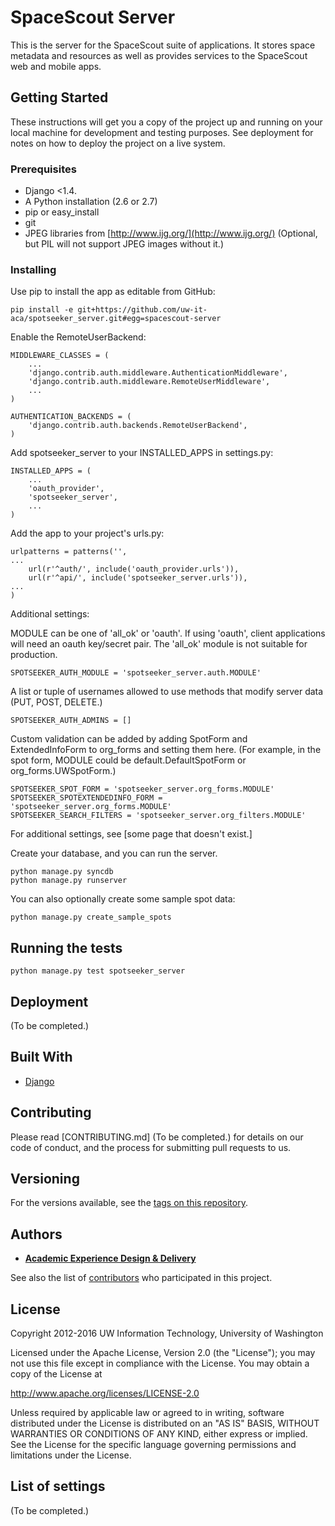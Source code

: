 # SpaceScout Server

This is the server for the SpaceScout suite of applications. It stores space metadata and resources as well as provides services to the SpaceScout web and mobile apps.

## Getting Started

These instructions will get you a copy of the project up and running on your local machine for development and testing purposes. See deployment for notes on how to deploy the project on a live system.

### Prerequisites

* Django <1.4.
* A Python installation (2.6 or 2.7)
* pip or easy_install
* git
* JPEG libraries from [http://www.ijg.org/](http://www.ijg.org/) (Optional, but PIL will not support JPEG images without it.)


### Installing

Use pip to install the app as editable from GitHub:

```
pip install -e git+https://github.com/uw-it-aca/spotseeker_server.git#egg=spacescout-server
```

Enable the RemoteUserBackend:

```
MIDDLEWARE_CLASSES = (
    ...
    'django.contrib.auth.middleware.AuthenticationMiddleware',
    'django.contrib.auth.middleware.RemoteUserMiddleware',
    ...
)

AUTHENTICATION_BACKENDS = (
    'django.contrib.auth.backends.RemoteUserBackend',
)
```

Add spotseeker_server to your INSTALLED_APPS in settings.py:

```
INSTALLED_APPS = (
    ...
    'oauth_provider',
    'spotseeker_server',
    ...
)
```

Add the app to your project's urls.py:

```
urlpatterns = patterns('',
...
    url(r'^auth/', include('oauth_provider.urls')),
    url(r'^api/', include('spotseeker_server.urls')),
...
)
```

Additional settings:

MODULE can be one of 'all_ok' or 'oauth'. If using 'oauth', client applications will need an oauth key/secret pair. The 'all_ok' module is not suitable for production.

```
SPOTSEEKER_AUTH_MODULE = 'spotseeker_server.auth.MODULE'
```

A list or tuple of usernames allowed to use methods that modify server data (PUT, POST, DELETE.)

```
SPOTSEEKER_AUTH_ADMINS = []
```

Custom validation can be added by adding SpotForm and ExtendedInfoForm to org_forms and setting them here. (For example, in the spot form, MODULE could be default.DefaultSpotForm or org_forms.UWSpotForm.)

```
SPOTSEEKER_SPOT_FORM = 'spotseeker_server.org_forms.MODULE'
SPOTSEEKER_SPOTEXTENDEDINFO_FORM = 'spotseeker_server.org_forms.MODULE'
SPOTSEEKER_SEARCH_FILTERS = 'spotseeker_server.org_filters.MODULE'
```

For additional settings, see [some page that doesn't exist.]

Create your database, and you can run the server.

```
python manage.py syncdb
python manage.py runserver
```

You can also optionally create some sample spot data:

```
python manage.py create_sample_spots
```

## Running the tests

```
python manage.py test spotseeker_server
```

## Deployment

(To be completed.)

## Built With

* [Django](http://djangoproject.com/)

## Contributing

Please read [CONTRIBUTING.md] (To be completed.) for details on our code of conduct, and the process for submitting pull requests to us.

## Versioning

For the versions available, see the [tags on this repository](https://github.com/uw-it-aca/spotseeker_server/tags).

## Authors

* [**Academic Experience Design & Delivery**](https://github.com/uw-it-aca)

See also the list of [contributors](https://github.com/uw-it-aca/spotseeker_server/contributors) who participated in this project.

## License

Copyright 2012-2016 UW Information Technology, University of Washington

Licensed under the Apache License, Version 2.0 (the "License");
you may not use this file except in compliance with the License.
You may obtain a copy of the License at

http://www.apache.org/licenses/LICENSE-2.0

Unless required by applicable law or agreed to in writing, software
distributed under the License is distributed on an "AS IS" BASIS,
WITHOUT WARRANTIES OR CONDITIONS OF ANY KIND, either express or implied.
See the License for the specific language governing permissions and
limitations under the License.

## List of settings

(To be completed.)
